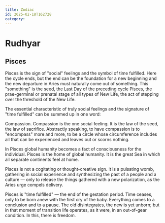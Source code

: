 ```yaml
---
title: Zodiac
id: 2025-02-18T162728
category: 
---
```


# Rudhyar
## Pisces
Pisces is the sign of "social" feelings and the symbol of time fulfilled. Here the cycle ends, but the end can be the foundation for a new beginning and the new departure in Aries must naturally come out of something. This "something" is the seed, the Last Day of the preceding cycle Pisces, the prae-germinal or prenatal stage of all types of New Life, the act of stepping over the threshold of the New Life.

The essential characteristic of truly social feelings and the signature of "time fulfilled" can be summed up in one word:

Compassion. Compassion is the one social feeling. It is the law of the seed, the law of sacrifice. Abstractly speaking, to have compassion is to "encompass" more and more, to be a circle whose circumference includes all that can be experienced and leaves out or scorns nothing.

In Pisces global humanity becomes a fact of consciousness for the individual. Pisces is the home of global humanity. It is the great Sea in which all separate continents feel at home.

Pisces is not a cogitating or thought-creative sign. It is a pulsating womb, gathering in social experience and synthesizing the past of a people and a culture — only to release the things gathered with a new polarization, as the Aries urge compels delivery.

Pisces is "time fulfilled" — the end of the gestation period. Time ceases, only to be born anew with the first cry of the baby. Everything comes to a conclusion and to a pause. The old disintegrates, the new is yet unborn; but in that moment of transition life operates, as it were, in an out-of-gear condition. In this, there is freedom.

